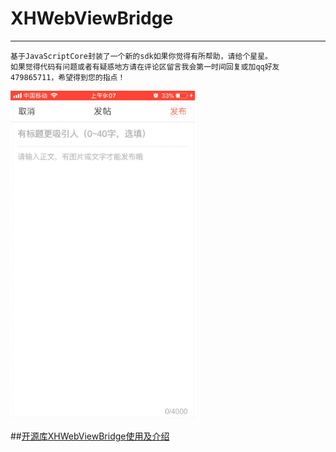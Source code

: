 # XHWebViewBridge

------
    基于JavaScriptCore封装了一个新的sdk如果你觉得有所帮助，请给个星星。     
    如果觉得代码有问题或者有疑惑地方请在评论区留言我会第一时间回复或加qq好友479865711，希望得到您的指点！
        
![ 12345.gif ](/XHWebViewBridgeDemo/12345.gif)

##[开源库XHWebViewBridge使用及介绍](https://www.jianshu.com/p/7ce14da9943e)
